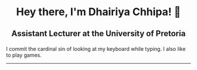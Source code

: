 # <p align="center"> Hey there, I'm Dhairiya Chhipa! 🌱 </p>
## <p align="center"> Assistant Lecturer at the University of Pretoria </p>

I commit the cardinal sin of looking at my keyboard while typing. I also like to play games.

---


<!--
**DhairiyaChhipa/DhairiyaChhipa** is a ✨ _special_ ✨ repository because its `README.md` (this file) appears on your GitHub profile.

Here are some ideas to get you started:

- 🔭 I’m currently working on ...
- 🌱 I’m currently learning ...
- 👯 I’m looking to collaborate on ...
- 🤔 I’m looking for help with ...
- 💬 Ask me about ...
- 📫 How to reach me: ...
- 😄 Pronouns: ...
- ⚡ Fun fact: ...
-->
